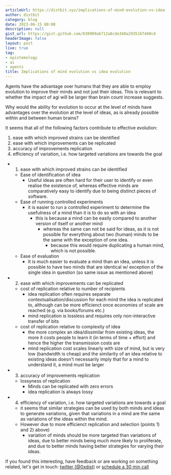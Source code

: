 ```yaml
---
articleUrl: https://distbit.xyz/implications-of-mind-evolution-vs-idea-evolution
author: distbit
category: blog
date: 2023-06-15 00:00
description: null
gist_url: https://gist.github.com/638909a6712a8cde348a2935167d40cd
headerImage: false
layout: post
live: true
tag:
- epistemology
- ai
- agents
title: Implications of mind evolution vs idea evolution
---
```





Agents have the advantage over humans that they are able to employ evolution to improve their minds and not just their ideas. This is relevant to whether the impact of agi will be larger than brain count increase suggests.  

Why would the ability for evolution to occur at the level of minds have advantages over the evolution at the level of ideas, as is already possible within and between human brains?  

It seems that all of the following factors contribute to effective evolution:  
1. ease with which improved strains can be identified  
2. ease with which improvements can be replicated  
3. accuracy of improvements replication  
4. efficiency of variation, i.e. how targeted variations are towards the goal  


- 1. ease with which improved strains can be identified  
	- Ease of identification of idea  
		- Useful ideas are often hard for their user to identify or even realise the existence of, whereas effective minds are comparatively easy to identify due to being distinct pieces of software.  
	- Ease of running controlled experiments  
		- it is easier to run a controlled experiment to determine the usefulness of a mind than it is to do so with an idea  
			- this is because a mind can be easily compared to another version of itself or another mind  
				- whereas the same can not be said for ideas, as it is not possible for everything about two (human) minds to be the same with the exception of one idea.  
					- because this would require duplicating a human mind, which is not possible.  
	- Ease of evaluation  
		- It is much easier to evaluate a mind than an idea, unless it is possible to have two minds that are identical w/ exception of the single idea in question (so same issue as mentioned above)  
- 2. ease with which improvements can be replicated  
	- cost of replication relative to number of recipients  
		- idea replication often requires separate contextualisation/discussion for each mind the idea is replicated to, although can be more efficienct once economies of scale are reached (e.g. via books/forums etc.)  
		- mind replication is lossless and requires only non-interactive transfer of bits  
	- cost of replication relative to complexity of idea  
		- the more complex an idea/dissimilar from existing ideas, the more it costs people to learn it (in terms of time + effort) and hence the higher the transmission costs are  
		- mind replication cost scales linearly with size of mind, but is very low (bandwidth is cheap) and the similarity of an idea relative to existing ideas doesn't necessarily imply that for a mind to understand it, a mind must be larger  
- 3. accuracy of improvements replication  
	- lossyness of replication  
		- Minds can be replicated with zero errors  
		- idea replication is always lossy  
- 4. efficiency of variation, i.e. how targeted variations are towards a goal  
	- it seems that similar strategies can be used by both minds and ideas to generate variations, given that variations in a mind are the same as variations of the ideas within the mind.  
	- However due to more efficienct replication and selection (points 1) and 2) above)  
		- variation of minds should be more targeted than variations of ideas, due to better minds being much more likely to proliferate, and due to better minds having better strategies for varying their ideas.  

If you found this interesting, have feedback or are working on something related, let's get in touch: [twitter (@0xdist)](https://twitter.com/0xdist) or [schedule a 30 min call](https://cal.com/distbit/30min)